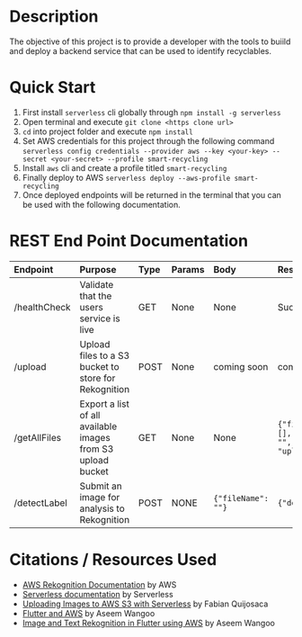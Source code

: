 # Description
The objective of this project is to provide a developer with the tools to buiild and deploy a backend service that can be used to identify recyclables. 

# Quick Start
1. First install `serverless` cli globally through `npm install -g serverless`
2. Open terminal and execute ``git clone <https clone url>``
3. `cd` into project folder and execute `npm install`
4. Set AWS credentials for this project through the following command `serverless config credentials --provider aws --key <your-key> --secret <your-secret> --profile smart-recycling`
5. Install `aws` cli and create a profile titled `smart-recycling`
6. Finally deploy to AWS `serverless deploy --aws-profile smart-recycling`
7. Once deployed endpoints will be returned in the terminal that you can be used with the following documentation.

# REST End Point Documentation

| Endpoint | Purpose                                                     | Type  | Params | Body                   | Response                                                   |
|:---------|:------------------------------------------------------------|:------|:-------|:-----------------------|:-----------------------------------------------------------|
|/healthCheck| Validate that the users service is live                     | GET   | None   | None                   | Success                                                    |
|/upload| Upload files to a S3 bucket to store for Rekognition        | POST  | None   | coming soon            | coming soon                                                |
|/getAllFiles| Export a list of all available images from S3 upload bucket | GET   | None   | None                   | ```{"files": [],"bucketName": "","subFolder": "upload"}``` |
|/detectLabel| Submit an image for analysis to Rekognition                 | POST | NONE   | ```{"fileName": ""}``` | ```{"details": []}```                                      |

# Citations / Resources Used
- [AWS Rekognition Documentation](https://docs.aws.amazon.com/rekognition/latest/dg/what-is.html) by AWS
- [Serverless documentation](https://www.serverless.com/cloud/docs) by Serverless
- [Uploading Images to AWS S3 with Serverless](https://dev.to/foqc/uploading-images-to-aws-s3-with-serverless-1ae0) by Fabian Quijosaca
- [Flutter and AWS](https://medium.com/codechai/flutter-and-aws-cd7dabc06301) by Aseem Wangoo
- [Image and Text Rekognition in Flutter using AWS](https://medium.com/codechai/image-and-text-rekognition-in-flutter-using-aws-5e1251cf18cb) by Aseem Wangoo